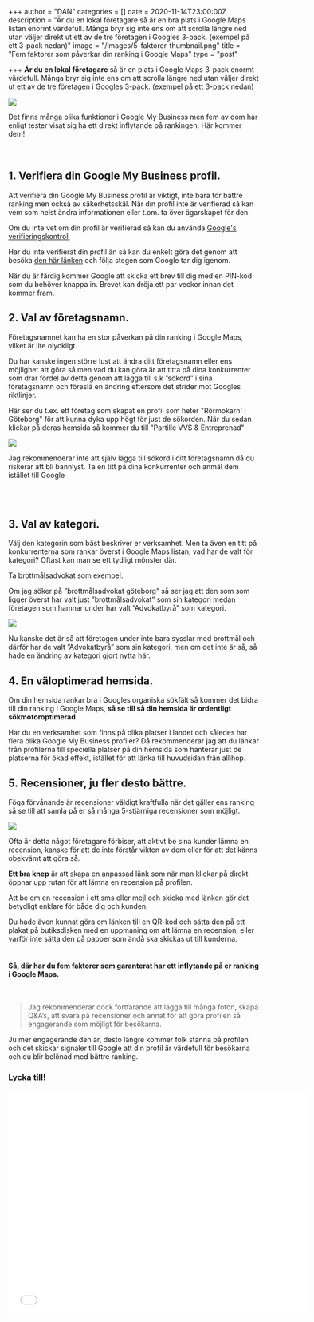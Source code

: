 +++
author = "DAN"
categories = []
date = 2020-11-14T23:00:00Z
description = "Är du en lokal företagare så är en bra plats i Google Maps listan enormt värdefull. Många bryr sig inte ens om att scrolla längre ned utan väljer direkt ut ett av de tre företagen i Googles 3-pack. (exempel på ett 3-pack nedan)"
image = "/images/5-faktorer-thumbnail.png"
title = "Fem faktorer som påverkar din ranking i Google Maps"
type = "post"

+++
**Är du en lokal företagare** så är en plats i Google Maps 3-pack enormt värdefull. Många bryr sig inte ens om att scrolla längre ned utan väljer direkt ut ett av de tre företagen i Googles 3-pack. (exempel på ett 3-pack nedan)

![](/images/snack-pack-01.png)

Det finns många olika funktioner i Google My Business men fem av dom har enligt tester visat sig ha ett direkt inflytande på rankingen. Här kommer dem! </br><br></br>

## **1. Verifiera din Google My Business profil.**

Att verifiera din Google My Business profil är viktigt, inte bara för bättre ranking men också av säkerhetsskäl. När din profil inte är verifierad så kan vem som helst ändra informationen eller t.om. ta över ägarskapet för den.

Om du inte vet om din profil är verifierad så kan du använda [Google's verifieringskontroll](https://support.google.com/business/workflow/9289460?hl=sv "Google's verifieringskontroll")

Har du inte verifierat din profil än så kan du enkelt göra det genom att besöka [den här länken](https://support.google.com/business/answer/7107242?hl=sv "den här länken") och följa stegen som Google tar dig igenom.

När du är färdig kommer Google att skicka ett brev till dig med en PIN-kod som du behöver knappa in. Brevet kan dröja ett par veckor innan det kommer fram.

## **2. Val av företagsnamn.**

Företagsnamnet kan ha en stor påverkan på din ranking i Google Maps, vilket är lite olyckligt.

Du har kanske ingen större lust att ändra ditt företagsnamn eller ens möjlighet att göra så men vad du kan göra är att titta på dina konkurrenter som drar fördel av detta genom att lägga till s.k ”sökord” i sina företagsnamn och föreslå en ändring eftersom det strider mot Googles riktlinjer.

Här ser du t.ex. ett företag som skapat en profil som heter "Rörmokarn' i Göteborg" för att kunna dyka upp högt för just de sökorden. När du sedan klickar på deras hemsida så kommer du till "Partille VVS & Entreprenad"

![](/images/foretagsnamn-gmb.gif)

Jag rekommenderar inte att själv lägga till sökord i ditt företagsnamn då du riskerar att bli bannlyst. Ta en titt på dina konkurrenter och anmäl dem istället till Google  

 </br>

</br>

## **3. Val av kategori.**

Välj den kategorin som bäst beskriver er verksamhet. Men ta även en titt på konkurrenterna som rankar överst i Google Maps listan, vad har de valt för kategori? Oftast kan man se ett tydligt mönster där.

Ta brottmålsadvokat som exempel.

Om jag söker på ”brottmålsadvokat göteborg” så ser jag att den som som ligger överst har valt just ”brottmålsadvokat” som sin kategori medan företagen som hamnar under har valt ”Advokatbyrå” som kategori.

![](/images/kategori-01.png)

Nu kanske det är så att företagen under inte bara sysslar med brottmål och därför har de valt ”Advokatbyrå” som sin kategori, men om det inte är så, så hade en ändring av kategori gjort nytta här.<br>

## **4. En väloptimerad hemsida.**

Om din hemsida rankar bra i Googles organiska sökfält så kommer det bidra till din ranking i Google Maps, **så se till så din hemsida är ordentligt sökmotoroptimerad**.

Har du en verksamhet som finns på olika platser i landet och således har flera olika Google My Business profiler? Då rekommenderar jag att du länkar från profilerna till speciella platser på din hemsida som hanterar just de platserna för ökad effekt, istället för att länka till huvudsidan från allihop.<br>

## **5. Recensioner, ju fler desto bättre.**

Föga förvånande är recensioner väldigt kraftfulla när det gäller ens ranking så se till att samla på er så många 5-stjärniga recensioner som möjligt.

![](/images/gmb-recensioner.png)

Ofta är detta något företagare förbiser, att aktivt be sina kunder lämna en recension, kanske för att de inte förstår vikten av dem eller för att det känns obekvämt att göra så.

**Ett bra knep** är att skapa en anpassad länk som när man klickar på direkt öppnar upp rutan för att lämna en recension på profilen.

Att be om en recension i ett sms eller mejl och skicka med länken gör det betydligt enklare för både dig och kunden.

Du hade även kunnat göra om länken till en QR-kod och sätta den på ett plakat på butiksdisken med en uppmaning om att lämna en recension, eller varför inte sätta den på papper som ändå ska skickas ut till kunderna.<br><br>

#### **Så, där har du fem faktorer som garanterat har ett inflytande på er ranking i Google Maps.**

<br>

> Jag rekommenderar dock fortfarande att lägga till många foton, skapa Q&A’s, att svara på recensioner och annat för att göra profilen så engagerande som möjligt för besökarna.

Ju mer engagerande den är, desto längre kommer folk stanna på profilen och det skickar signaler till Google att din profil är värdefull för besökarna och du blir belönad med bättre ranking.<br>

### **Lycka till!**

<iframe src="[https://www.google.com/maps/embed?pb=](https://www.google.com/maps/embed?pb= "https://www.google.com/maps/embed?pb=")!1m18!1m12!1m3!1d34511.710223560796!2d12.52539185!3d57.2740374!2m3!1f0!2f0!3f0!3m2!1i1024!2i768!4f13.1!3m3!1m2!1s0x4650248d1ad50c9b%3A0x13e027ef119db336!2sStacken%C3%A4s%20naturreservat!5e0!3m2!1sen!2sse!4v1605827734144!5m2!1sen!2sse" width="600" height="450" frameborder="0" style="border:0;" allowfullscreen="" aria-hidden="false" tabindex="0"></iframe>